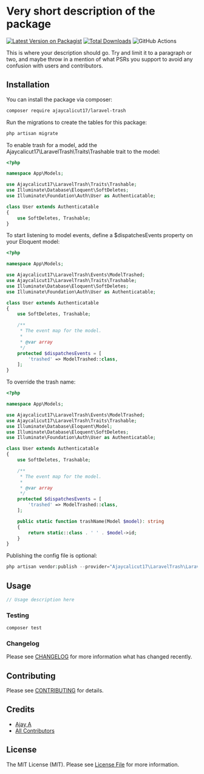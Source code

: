 # Very short description of the package

[![Latest Version on Packagist](https://img.shields.io/packagist/v/ajaycalicut17/laravel-trash.svg?style=flat-square)](https://packagist.org/packages/ajaycalicut17/laravel-trash)
[![Total Downloads](https://img.shields.io/packagist/dt/ajaycalicut17/laravel-trash.svg?style=flat-square)](https://packagist.org/packages/ajaycalicut17/laravel-trash)
![GitHub Actions](https://github.com/ajaycalicut17/laravel-trash/actions/workflows/main.yml/badge.svg)

This is where your description should go. Try and limit it to a paragraph or two, and maybe throw in a mention of what PSRs you support to avoid any confusion with users and contributors.

## Installation

You can install the package via composer:

```bash
composer require ajaycalicut17/laravel-trash
```

Run the migrations to create the tables for this package:

```php
php artisan migrate
```

To enable trash for a model, add the Ajaycalicut17\LaravelTrash\Traits\Trashable trait to the model:

```php
<?php

namespace App\Models;

use Ajaycalicut17\LaravelTrash\Traits\Trashable;
use Illuminate\Database\Eloquent\SoftDeletes;
use Illuminate\Foundation\Auth\User as Authenticatable;

class User extends Authenticatable
{
    use SoftDeletes, Trashable;
}
```

To start listening to model events, define a $dispatchesEvents property on your Eloquent model:

```php
<?php

namespace App\Models;

use Ajaycalicut17\LaravelTrash\Events\ModelTrashed;
use Ajaycalicut17\LaravelTrash\Traits\Trashable;
use Illuminate\Database\Eloquent\SoftDeletes;
use Illuminate\Foundation\Auth\User as Authenticatable;

class User extends Authenticatable
{
    use SoftDeletes, Trashable;

    /**
     * The event map for the model.
     *
     * @var array
     */
    protected $dispatchesEvents = [
        'trashed' => ModelTrashed::class,
    ];
}
```

To override the trash name:

```php
<?php

namespace App\Models;

use Ajaycalicut17\LaravelTrash\Events\ModelTrashed;
use Ajaycalicut17\LaravelTrash\Traits\Trashable;
use Illuminate\Database\Eloquent\Model;
use Illuminate\Database\Eloquent\SoftDeletes;
use Illuminate\Foundation\Auth\User as Authenticatable;

class User extends Authenticatable
{
    use SoftDeletes, Trashable;

    /**
     * The event map for the model.
     *
     * @var array
     */
    protected $dispatchesEvents = [
        'trashed' => ModelTrashed::class,
    ];

    public static function trashName(Model $model): string
    {
        return static::class . ' ' . $model->id;
    }
}
```

Publishing the config file is optional:

```php
php artisan vendor:publish --provider="Ajaycalicut17\LaravelTrash\LaravelTrashServiceProvider" --tag="config"
```

## Usage

```php
// Usage description here
```

### Testing

```bash
composer test
```

### Changelog

Please see [CHANGELOG](CHANGELOG.md) for more information what has changed recently.

## Contributing

Please see [CONTRIBUTING](CONTRIBUTING.md) for details.

## Credits

-   [Ajay A](https://github.com/ajaycalicut17)
-   [All Contributors](../../contributors)

## License

The MIT License (MIT). Please see [License File](LICENSE.md) for more information.
